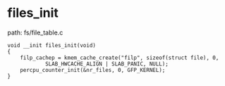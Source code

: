 files_init
========================================

path: fs/file_table.c
```
void __init files_init(void)
{
    filp_cachep = kmem_cache_create("filp", sizeof(struct file), 0,
            SLAB_HWCACHE_ALIGN | SLAB_PANIC, NULL);
    percpu_counter_init(&nr_files, 0, GFP_KERNEL);
}
```